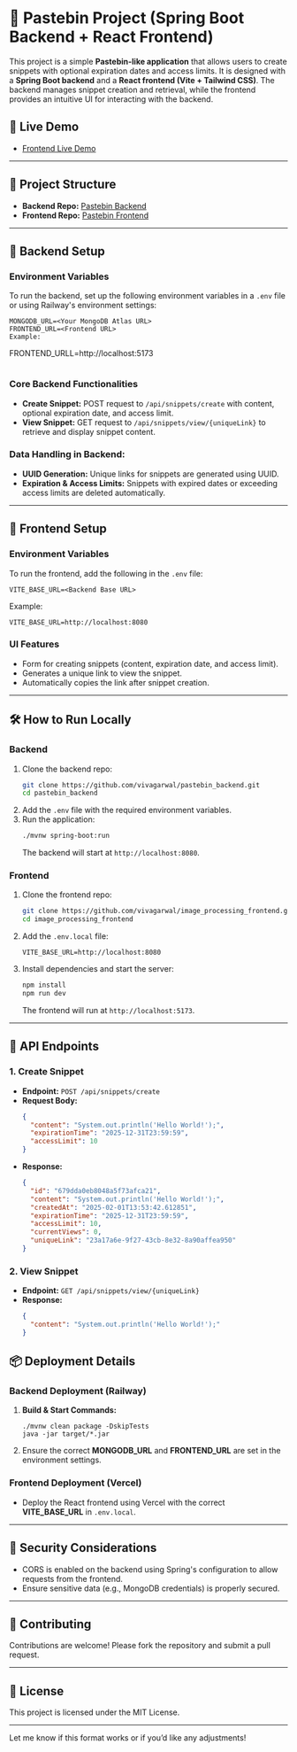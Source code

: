 # 📝 **Pastebin Project** (Spring Boot Backend + React Frontend)

This project is a simple **Pastebin-like application** that allows users to create snippets with optional expiration dates and access limits. It is designed with a **Spring Boot backend** and a **React frontend (Vite + Tailwind CSS)**. The backend manages snippet creation and retrieval, while the frontend provides an intuitive UI for interacting with the backend.

## 🔗 **Live Demo**
- [Frontend Live Demo](https://pastebin-frontend-inky.vercel.app)

---

## 📂 **Project Structure**
- **Backend Repo:** [Pastebin Backend](https://github.com/vivagarwal/pastebin_backend)
- **Frontend Repo:** [Pastebin Frontend](https://github.com/vivagarwal/pastebin_frontend)

---

## 🔧 **Backend Setup**

### Environment Variables
To run the backend, set up the following environment variables in a `.env` file or using Railway's environment settings:

```
MONGODB_URL=<Your MongoDB Atlas URL>
FRONTEND_URL=<Frontend URL>
Example:
```
FRONTEND_URLL=http://localhost:5173
```
```

### Core Backend Functionalities
- **Create Snippet:** POST request to `/api/snippets/create` with content, optional expiration date, and access limit.
- **View Snippet:** GET request to `/api/snippets/view/{uniqueLink}` to retrieve and display snippet content.

### Data Handling in Backend:
- **UUID Generation:** Unique links for snippets are generated using UUID.
- **Expiration & Access Limits:** Snippets with expired dates or exceeding access limits are deleted automatically.

---

## 🔧 **Frontend Setup**

### Environment Variables
To run the frontend, add the following in the `.env` file:
```
VITE_BASE_URL=<Backend Base URL>
```
Example:
```
VITE_BASE_URL=http://localhost:8080
```

### UI Features
- Form for creating snippets (content, expiration date, and access limit).
- Generates a unique link to view the snippet.
- Automatically copies the link after snippet creation.

---

## 🛠️ **How to Run Locally**

### Backend
1. Clone the backend repo:
   ```bash
   git clone https://github.com/vivagarwal/pastebin_backend.git
   cd pastebin_backend
   ```
2. Add the `.env` file with the required environment variables.
3. Run the application:
   ```bash
   ./mvnw spring-boot:run
   ```
   The backend will start at `http://localhost:8080`.

### Frontend
1. Clone the frontend repo:
   ```bash
   git clone https://github.com/vivagarwal/image_processing_frontend.git
   cd image_processing_frontend
   ```
2. Add the `.env.local` file:
   ```plaintext
   VITE_BASE_URL=http://localhost:8080
   ```
3. Install dependencies and start the server:
   ```bash
   npm install
   npm run dev
   ```
   The frontend will run at `http://localhost:5173`.

---

## 🚀 **API Endpoints**

### 1. **Create Snippet**
- **Endpoint:** `POST /api/snippets/create`
- **Request Body:**
  ```json
  {
    "content": "System.out.println('Hello World!');",
    "expirationTime": "2025-12-31T23:59:59",
    "accessLimit": 10
  }
  ```
- **Response:**
  ```json
  {
    "id": "679dda0eb8048a5f73afca21",
    "content": "System.out.println('Hello World!');",
    "createdAt": "2025-02-01T13:53:42.612851",
    "expirationTime": "2025-12-31T23:59:59",
    "accessLimit": 10,
    "currentViews": 0,
    "uniqueLink": "23a17a6e-9f27-43cb-8e32-8a90affea950"
  }
  ```

### 2. **View Snippet**
- **Endpoint:** `GET /api/snippets/view/{uniqueLink}`
- **Response:**
  ```json
  {
    "content": "System.out.println('Hello World!');"
  }
  ```


## 📦 **Deployment Details**

### Backend Deployment (Railway)
1. **Build & Start Commands:**
   ```
   ./mvnw clean package -DskipTests
   java -jar target/*.jar
   ```

2. Ensure the correct **MONGODB_URL** and **FRONTEND_URL** are set in the environment settings.

### Frontend Deployment (Vercel)
- Deploy the React frontend using Vercel with the correct **VITE_BASE_URL** in `.env.local`.

---

## 🔑 **Security Considerations**
- CORS is enabled on the backend using Spring's configuration to allow requests from the frontend.
- Ensure sensitive data (e.g., MongoDB credentials) is properly secured.

---

## 🤝 **Contributing**
Contributions are welcome! Please fork the repository and submit a pull request.

---

## 📜 **License**
This project is licensed under the MIT License.

---

Let me know if this format works or if you’d like any adjustments!